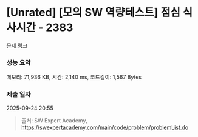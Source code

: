 # [Unrated] [모의 SW 역량테스트] 점심 식사시간 - 2383 

[문제 링크](https://swexpertacademy.com/main/code/problem/problemDetail.do?contestProbId=AV5-BEE6AK0DFAVl) 

### 성능 요약

메모리: 71,936 KB, 시간: 2,140 ms, 코드길이: 1,567 Bytes

### 제출 일자

2025-09-24 20:55



> 출처: SW Expert Academy, https://swexpertacademy.com/main/code/problem/problemList.do